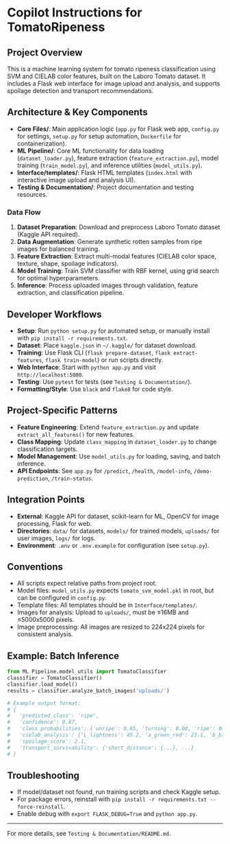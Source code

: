 # Copilot Instructions for TomatoRipeness

## Project Overview
This is a machine learning system for tomato ripeness classification using SVM and CIELAB color features, built on the Laboro Tomato dataset. It includes a Flask web interface for image upload and analysis, and supports spoilage detection and transport recommendations.

## Architecture & Key Components
- **Core Files/**: Main application logic (`app.py` for Flask web app, `config.py` for settings, `setup.py` for setup automation, `Dockerfile` for containerization).
- **ML Pipeline/**: Core ML functionality for data loading (`dataset_loader.py`), feature extraction (`feature_extraction.py`), model training (`train_model.py`), and inference utilities (`model_utils.py`).
- **Interface/templates/**: Flask HTML templates (`index.html` with interactive image upload and analysis UI).
- **Testing & Documentation/**: Project documentation and testing resources.

### Data Flow
1. **Dataset Preparation**: Download and preprocess Laboro Tomato dataset (Kaggle API required).
2. **Data Augmentation**: Generate synthetic rotten samples from ripe images for balanced training.
3. **Feature Extraction**: Extract multi-modal features (CIELAB color space, texture, shape, spoilage indicators).
4. **Model Training**: Train SVM classifier with RBF kernel, using grid search for optimal hyperparameters.
5. **Inference**: Process uploaded images through validation, feature extraction, and classification pipeline.

## Developer Workflows
- **Setup**: Run `python setup.py` for automated setup, or manually install with `pip install -r requirements.txt`.
- **Dataset**: Place `kaggle.json` in `~/.kaggle/` for dataset download.
- **Training**: Use Flask CLI (`flask prepare-dataset`, `flask extract-features`, `flask train-model`) or run scripts directly.
- **Web Interface**: Start with `python app.py` and visit `http://localhost:5000`.
- **Testing**: Use `pytest` for tests (see `Testing & Documentation/`).
- **Formatting/Style**: Use `black` and `flake8` for code style.

## Project-Specific Patterns
- **Feature Engineering**: Extend `feature_extraction.py` and update `extract_all_features()` for new features.
- **Class Mapping**: Update `class_mapping` in `dataset_loader.py` to change classification targets.
- **Model Management**: Use `model_utils.py` for loading, saving, and batch inference.
- **API Endpoints**: See `app.py` for `/predict`, `/health`, `/model-info`, `/demo-prediction`, `/train-status`.

## Integration Points
- **External**: Kaggle API for dataset, scikit-learn for ML, OpenCV for image processing, Flask for web.
- **Directories**: `data/` for datasets, `models/` for trained models, `uploads/` for user images, `logs/` for logs.
- **Environment**: `.env` or `.env.example` for configuration (see `setup.py`).

## Conventions
- All scripts expect relative paths from project root.
- Model files: `model_utils.py` expects `tomato_svm_model.pkl` in root, but can be configured in `config.py`.
- Template files: All templates should be in `Interface/templates/`.
- Images for analysis: Upload to `uploads/`, must be ≤16MB and ≤5000x5000 pixels.
- Image preprocessing: All images are resized to 224x224 pixels for consistent analysis.

## Example: Batch Inference
```python
from ML Pipeline.model_utils import TomatoClassifier
classifier = TomatoClassifier()
classifier.load_model()
results = classifier.analyze_batch_images('uploads/')

# Example output format:
# {
#   'predicted_class': 'ripe',
#   'confidence': 0.87,
#   'class_probabilities': {'unripe': 0.05, 'turning': 0.08, 'ripe': 0.87, 'rotten': 0.0},
#   'cielab_analysis': {'L_lightness': 45.2, 'a_green_red': 23.1, 'b_blue_yellow': 15.8},
#   'spoilage_score': 2.1,
#   'transport_survivability': {'short_distance': {...}, ...}
# }
```

## Troubleshooting
- If model/dataset not found, run training scripts and check Kaggle setup.
- For package errors, reinstall with `pip install -r requirements.txt --force-reinstall`.
- Enable debug with `export FLASK_DEBUG=True` and `python app.py`.

---
For more details, see `Testing & Documentation/README.md`.
